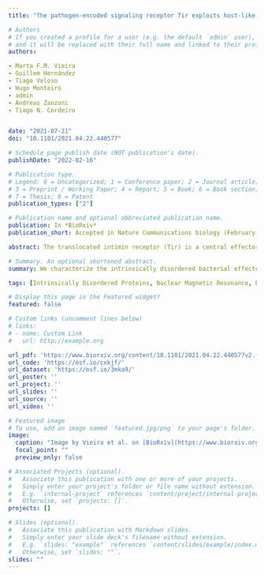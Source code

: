 ```yaml
---
title: "The pathogen-encoded signaling receptor Tir exploits host-like intrinsic disorder to assist infection"

# Authors
# If you created a profile for a user (e.g. the default `admin` user), write the username (folder name) here 
# and it will be replaced with their full name and linked to their profile.
authors:

- Marta F.M. Vieira
- Guillem Hernández
- Tiago Veloso
- Hugo Monteiro
- admin
- Andreas Zanzoni
- Tiago N. Cordeiro 


date: "2021-07-21"
doi: "10.1101/2021.04.22.440577"

# Schedule page publish date (NOT publication's date).
publishDate: "2022-02-16"

# Publication type.
# Legend: 0 = Uncategorized; 1 = Conference paper; 2 = Journal article;
# 3 = Preprint / Working Paper; 4 = Report; 5 = Book; 6 = Book section;
# 7 = Thesis; 8 = Patent
publication_types: ["2"]

# Publication name and optional abbreviated publication name.
publication: In *BioRxiv*
publication_short: Accepted in Nature Communications biology (February 2024). Find the published version [here](https://doi.org/10.1038/s42003-024-05856-9).

abstract: The translocated intimin receptor (Tir) is a central effector of Attaching and Effacing (A/E) pathogens responsible for worldwide foodborne disease cases. Tir acts as a cell-surface receptor in host cells, rewiring intracellular processes to assist infection by targeting multiple host proteins. We sought to understand the basis for Tir binding diversity in signaling. Here, we establish that Tir is a disordered protein with host-like binding motifs. A trait we find prevalent in several other effectors secreted by A/E bacteria. We disclose that Tir has a disordered C-terminal intracellular tail (C-Tir) with non-random structural preferences at phosphorylation sites, including host-like tyrosine-based motifs, with versatile lipid- and SH2 domain binding capability pre-phosphorylation. We show that multi-site tyrosine phosphorylation enables C-Tir to engage SH2 domains in a multivalent manner, consistent with Tir’s scaffold/hub role for host proteins. Last, we uncover Tir’s ability to dimerizes via its partially disordered N-terminal intracellular domain. Collectively, our findings provide an updated picture of Tir’s intracellular side, highlighting its ability to mimic host disordered membrane receptors’ versatility as a molecular strategy for host evasion.

# Summary. An optional shortened abstract.
summary: We characterize the intrinsically disordered bacterial effector protein Tir and find that it mimics human structural traits. An analysis of other effectors suggest that bacteria use structural disorder to attack its hosts. 

tags: [Intrinsically Disordered Proteins, Nuclear Magnetic Resonance, Bacterial pathogens, Bioinformatics]

# Display this page in the Featured widget?
featured: false

# Custom links (uncomment lines below)
# links:
# - name: Custom Link
#   url: http://example.org

url_pdf: 'https://www.biorxiv.org/content/10.1101/2021.04.22.440577v2.full.pdf'
url_code: 'https://osf.io/cxkjf/'
url_dataset: 'https://osf.io/3mka9/'
url_poster: ''
url_project: ''
url_slides: ''
url_source: ''
url_video: ''

# Featured image
# To use, add an image named `featured.jpg/png` to your page's folder. 
image:
  caption: "Image by Vieira et al. on [BioRxiv](https://www.biorxiv.org/content/10.1101/2021.04.22.440577v2)"
  focal_point: ""
  preview_only: false

# Associated Projects (optional).
#   Associate this publication with one or more of your projects.
#   Simply enter your project's folder or file name without extension.
#   E.g. `internal-project` references `content/project/internal-project/index.md`.
#   Otherwise, set `projects: []`.
projects: []

# Slides (optional).
#   Associate this publication with Markdown slides.
#   Simply enter your slide deck's filename without extension.
#   E.g. `slides: "example"` references `content/slides/example/index.md`.
#   Otherwise, set `slides: ""`.
slides: ""
---
```




